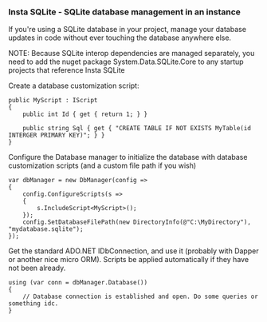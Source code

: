 ### Insta SQLite - SQLite database management in an instance ###

If you're using a SQLite database in your project, manage your database updates in code without ever touching the database anywhere else.

NOTE: Because SQLite interop dependencies are managed separately, you need to add the nuget package System.Data.SQLite.Core to any startup projects that reference Insta SQLite

Create a database customization script:

```
public MyScript : IScript
{
    public int Id { get { return 1; } }

    public string Sql { get { "CREATE TABLE IF NOT EXISTS MyTable(id INTERGER PRIMARY KEY)"; } }
}
```

Configure the Database manager to initialize the database with database customization scripts (and a custom file path if you wish)

```
var dbManager = new DbManager(config =>
{
    config.ConfigureScripts(s =>
    {
        s.IncludeScript<MyScript>();
    });
    config.SetDatabaseFilePath(new DirectoryInfo(@"C:\MyDirectory"), "mydatabase.sqlite");
});
```

Get the standard ADO.NET IDbConnection, and use it (probably with Dapper or another nice micro ORM). Scripts be applied automatically if they have not been already.

```
using (var conn = dbManager.Database())
{
    // Database connection is established and open. Do some queries or something idc.
}
```
